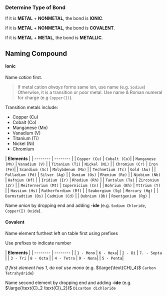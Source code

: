 ### Determine Type of Bond

If it is **METAL** + **NONMETAL**, the bond is **IONIC**.

If it is **METAL** + **NONMETAL**, the bond is **COVALENT**.

If it is **METAL** + **METAL**, the bond is **METALLIC**.

## Naming Compound

#### Ionic

Name *cation* first.
>If metal cation *always* forms same ion, use name (e.g. `Sodium`)
>Otherwise, it is a transition or poor metal. Use name & Roman numeral for charge (e.g `Copper(I)`).

Transition metals include:
- Copper (Cu)
- Cobalt (Co)
- Manganese (Mn)
- Vanadium (V)
- Titanium (Ti)
- Nickel (Ni)
- Chromium

|  **Elements** |
| -------- | -------- |
| `Copper (Cu)` | `Cobalt (Co)`|
| `Manganese (Mn)` | `Vanadium (V)` |
| `Titanium (Ti)` | `Nickel (Ni)` | 
| `Chromium (Cr)` | `Iron (Fe)`| 
| `Scandium (Sc)` | `Molybdenum (Mo)` | 
| `Technetium (Tc)` | `Gold (Au)` | 
| `Palladium (Pd)` | `Silver (Ag)` |
| `Osmium (Os)` | `Rhenium (Re)` |
| `Niobium (Nb)` | `Hafnium (Hf)` |
| `Iridium (Ir)` | `Rhodium (Rh)` |
| `Tantalum (Ta)` | `Zirconium (Zr)` |
| `Meiternerium (Mt)` | `Copernicium (Cn)` |
| `Bohrium (Bh)` | `Yttrium (Y)` |
| `Hassium (Hs)` | `Rutherfordium (Rf)` |
| `Seaborgium (Sg)` | `Mercury (Hg)` |
| `Darmstadtium (Ds)` | `Cadmium (Cd)` |
| `Dubnium (Db)` | `Roentgenium (Rg)` |

Name *anion* by dropping end and adding **-ide**
(e.g. `Sodium Chloride`, `Copper(I) Oxide`).

#### Covalent

Name element furthest left on table first using prefixes

Use prefixes to indicate number

|  **Elements** |
| -------- | -------- |
| `1 - Mono` | `6 - Hexa`|
| `2 - Di` | `7. - Septa` |
| `3 - Tri` | `8 - Octa` | 
| `4 - Tetra` | `9 - Nona`| 
| `5 - Penta`|

*If first element has 1, do not use mono*
(e.g. $\large{\text{CH}_4}$ `Carbon Tetrahydride`)

Name second element by dropping end and adding **-ide**
(e.g. $\large{\text{C}_2 \text{Cl}_2})$ `Dicarbon dichloride`

